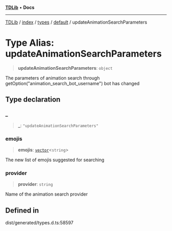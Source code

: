 [**TDLib**](../../../../../../README.md) • **Docs**

***

[TDLib](../../../../../../modules.md) / [index](../../../../../README.md) / [types](../../../README.md) / [default](../README.md) / updateAnimationSearchParameters

# Type Alias: updateAnimationSearchParameters

> **updateAnimationSearchParameters**: `object`

The parameters of animation search through getOption("animation_search_bot_username") bot has changed

## Type declaration

### \_

> **\_**: `"updateAnimationSearchParameters"`

### emojis

> **emojis**: [`vector`](vector.md)\<`string`\>

The new list of emojis suggested for searching

### provider

> **provider**: `string`

Name of the animation search provider

## Defined in

dist/generated/types.d.ts:58597
